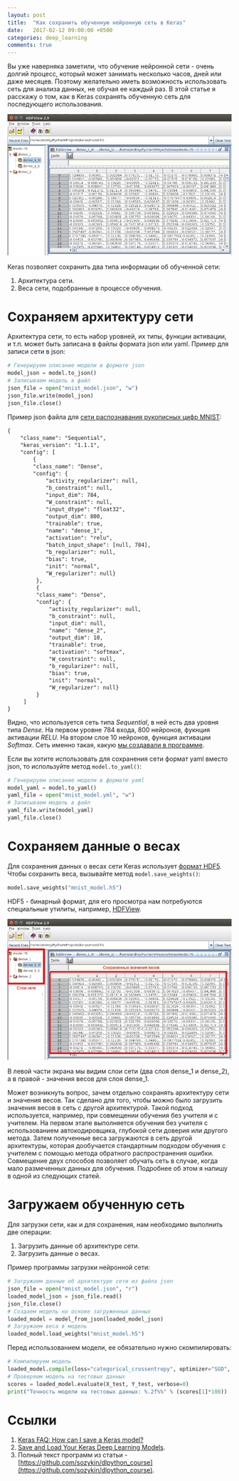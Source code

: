 ```yaml
---
layout: post
title:  "Как сохранить обученную нейронную сеть в Keras"
date:   2017-02-12 09:00:00 +0500
categories: deep_learning
comments: true
---
```

Вы уже наверняка заметили, что обучение нейронной сети - очень долгий процесс, который может занимать несколько часов, дней или даже месяцев. Поэтому желательно иметь возможность использовать сеть для анализа данных, не обучая ее каждый раз. В этой статье я расскажу о том, как в Keras сохранять обученную сеть для последующего использования.
 
![Просмотр весов сети в HDFView](/assets/dl/saved_weights.jpg)
 
<!--more-->

Keras позволяет сохранить два типа информации об обученной сети:

1. Архитектура сети.
2. Веса сети, подобранные в процессе обучения.

# Сохраняем архитектуру сети

Архитектура сети, то есть набор уровней, их типы, функции активации, и т.п. может быть записана в файлы формата json или yaml. Пример для записи сети в json:

```python
# Генерируем описание модели в формате json
model_json = model.to_json()
# Записываем модель в файл
json_file = open("mnist_model.json", "w")
json_file.write(model_json)
json_file.close()
```

Пример json файла для [сети распознавания рукописных цифр MNIST](/courses/nnpython-lab1):

    {
        "class_name": "Sequential", 
        "keras_version": "1.1.1", 
        "config": [
            {
            "class_name": "Dense", 
            "config": {
                "activity_regularizer": null, 
                "b_constraint": null, 
                "input_dim": 784, 
                "W_constraint": null, 
                "input_dtype": "float32", 
                "output_dim": 800, 
                "trainable": true, 
                "name": "dense_1", 
                "activation": "relu", 
                "batch_input_shape": [null, 784], 
                "b_regularizer": null, 
                "bias": true, 
                "init": "normal", 
                "W_regularizer": null}
             }, 
             {
             "class_name": "Dense", 
             "config": {
                 "activity_regularizer": null, 
                 "b_constraint": null, 
                 "input_dim": null, 
                 "name": "dense_2", 
                 "output_dim": 10, 
                 "trainable": true, 
                 "activation": "softmax", 
                 "W_constraint": null, 
                 "b_regularizer": null, 
                 "bias": true, 
                 "init": "normal", 
                 "W_regularizer": null}
             }
         ]
    }

Видно, что используется сеть типа *Sequential*, в ней есть два уровня типа *Dense*. На первом уровне 784 входа, 800 нейронов, фукнция активации *RELU*. На втором слое 10 нейронов, функция активации *Softmax*. Сеть именно такая, какую [мы создавали в программе](/courses/nnpython-lab1).

Если вы хотите использовать для сохранения сети формат yaml вместо json, то используйте метод `model.to_yaml()`:

```python
# Генерируем описание модели в формате yaml
model_yaml = model.to_yaml()
yaml_file = open("mnist_model.yml", "w")
# Записываем модель в файл
yaml_file.write(model_yaml)
yaml_file.close()
```

# Сохраняем данные о весах

Для сохранения данных о весах сети Keras использует [формат HDF5](https://support.hdfgroup.org/HDF5/). Чтобы сохранить веса, вызывайте метод `model.save_weights()`:

```python
model.save_weights("mnist_model.h5")
```

HDF5 - бинарный формат, для его просмотра нам потребуются специальные утилиты, например, [HDFView](https://support.hdfgroup.org/products/java/hdfview/).

![Просмотр весов сети в HDFView](/assets/dl/weights_hdfview.jpg)

В левой части экрана мы видим слои сети (два слоя dense_1 и dense_2), а в правой - значения весов для слоя dense_1.

Может возникнуть вопрос, зачем отдельно сохранять архитектуру сети и значения весов. Так сделано для того, чтобы можно было загрузить значения весов в сеть с другой архитектурой. Такой подход используется, например, при совмещении обучения без учителя и с учителем. На первом этапе выполняется обучения без учителя с использованием автокодировщика, глубокой сети доверия или другого метода. Затем полученные веса загружаются в сеть другой архитектуры, которая дообучается стандартным подходом обучения с учителем с помощью метода обратного распространения ошибки. Совмещение двух способов позволяет обучать сеть в случае, когда мало размеченных данных для обучения. Подробнее об этом я напишу в одной из следующих статей.

# Загружаем обученную сеть

Для загрузки сети, как и для сохранения, нам необходимо выполнить две операции:

1. Загрузить данные об архитектуре сети.
2. Загрузить данные о весах.

Пример программы загрузки нейронной сети:

```python
# Загружаем данные об архитектуре сети из файла json
json_file = open("mnist_model.json", "r")
loaded_model_json = json_file.read()
json_file.close()
# Создаем модель на основе загруженных данных
loaded_model = model_from_json(loaded_model_json)
# Загружаем веса в модель
loaded_model.load_weights("mnist_model.h5")
```

Перед использованием модели, ее обязательно нужно скомпилировать:

```python
# Компилируем модель
loaded_model.compile(loss="categorical_crossentropy", optimizer="SGD", metrics=["accuracy"])
# Проверяем модель на тестовых данных
scores = loaded_model.evaluate(X_test, Y_test, verbose=0)
print("Точность модели на тестовых данных: %.2f%%" % (scores[1]*100))
```

# Ссылки

1. [Keras FAQ: How can I save a Keras model?](https://keras.io/getting-started/faq/#how-can-i-save-a-keras-model)
2. [Save and Load Your Keras Deep Learning Models](http://machinelearningmastery.com/save-load-keras-deep-learning-models/).
3. Полный текст программ из статьи - [https://github.com/sozykin/dlpython_course](https://github.com/sozykin/dlpython_course).

